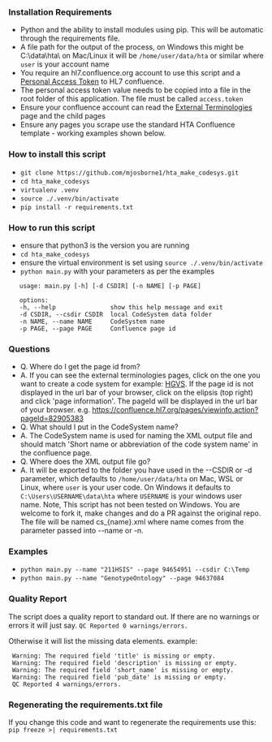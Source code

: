 ### Installation Requirements
- Python and the ability to install modules using pip. This will be automatic through the requirements file.
- A file path for the output of the process, on Windows this might be C:\data\hta\ 
  on Mac/Linux it will be `/home/user/data/hta` or similar where `user` is your account name
- You require an hl7.confluence.org account to use this script and a [Personal Access Token](https://confluence.atlassian.com/enterprise/using-personal-access-tokens-1026032365.html) to HL7 confluence.
- The personal access token value needs to be copied into a file in the root folder of this application. The file must be called `access.token`
- Ensure your confluence account can read the [External Terminologies](https://confluence.hl7.org/display/TA/External+Terminologies+-+Information) page and the child pages
- Ensure any pages you scrape use the standard HTA Confluence template - working examples shown below. 

### How to install this script 
   * `git clone https://github.com/mjosborne1/hta_make_codesys.git`
   * `cd hta_make_codesys`
   * `virtualenv .venv`
   * `source ./.venv/bin/activate`
   * `pip install -r requirements.txt`


### How to run this script
* ensure that python3 is the version you are running
* `cd hta_make_codesys`
* ensure the virtual environment is set using `source ./.venv/bin/activate`
* `python main.py` with your parameters as per the examples
 ```
    usage: main.py [-h] [-d CSDIR] [-n NAME] [-p PAGE]

    options:
    -h, --help               show this help message and exit
    -d CSDIR, --csdir CSDIR  local CodeSystem data folder
    -n NAME, --name NAME     CodeSystem name
    -p PAGE, --page PAGE     Confluence page id
 ```
### Questions
  * Q. Where do I get the page id from?
  * A. If you can see the external terminologies pages, click on the one you want to create a code system for example: [HGVS](https://confluence.hl7.org/display/TA/HGVS). If the page id is not displayed in the url bar of your browser, click on the elipsis (top right) and click 'page information'. The pageId will be displayed in the url bar of your browser. e.g. https://confluence.hl7.org/pages/viewinfo.action?pageId=82905383 
  * Q. What should I put in the CodeSystem name?
  * A. The CodeSystem name is used for naming the XML output file and should match 'Short name or abbreviation of the code system name' in the confluence page.
  * Q. Where does the XML output file go?
  * A. It will be exported to the folder you have used in the --CSDIR or -d parameter, which defaults to `/home/user/data/hta` on Mac, WSL or Linux, where `user` is your user code. On Windows it defaults to `C:\Users\USERNAME\data\hta` where `USERNAME` is your windows user name. Note, This script has not been tested on Windows. You are welcome to fork it, make changes and do a PR against the original repo. The file will be named cs_{name}.xml where name comes from the parameter passed into --name or -n.
  

### Examples
  * `python main.py --name "211HSIS" --page 94654951 --csdir C:\Temp`
  * `python main.py --name "GenotypeOntology" --page 94637084`

### Quality Report
   The script does a quality report to standard out. If there are no warnings or errors it will just say.
   `QC Reported 0 warnings/errors.` 
   
   Otherwise it will list the missing data elements.
   example:
   ```
    Warning: The required field 'title' is missing or empty.
    Warning: The required field 'description' is missing or empty.
    Warning: The required field 'short_name' is missing or empty.
    Warning: The required field 'pub_date' is missing or empty.
    QC Reported 4 warnings/errors.
   ```

### Regenerating the requirements.txt file
If you change this code and want to regenerate the requirements use this:
   `pip freeze >| requirements.txt`
